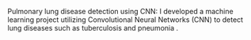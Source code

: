 Pulmonary lung disease detection using CNN:
I developed a machine learning project utilizing Convolutional Neural Networks (CNN) to detect lung diseases such as tuberculosis and pneumonia .
